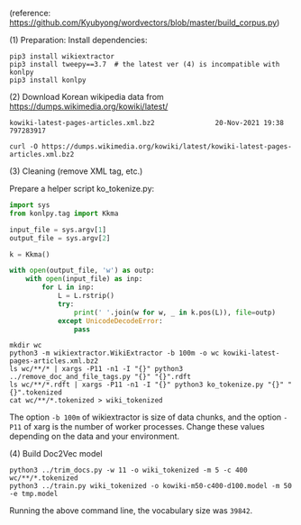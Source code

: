 (reference: https://github.com/Kyubyong/wordvectors/blob/master/build_corpus.py)

(1) Preparation: Install dependencies:

```
pip3 install wikiextractor
pip3 install tweepy==3.7  # the latest ver (4) is incompatible with konlpy
pip3 install konlpy
```

(2) Download Korean wikipedia data from https://dumps.wikimedia.org/kowiki/latest/

```
kowiki-latest-pages-articles.xml.bz2               20-Nov-2021 19:38           797283917
```

```
curl -O https://dumps.wikimedia.org/kowiki/latest/kowiki-latest-pages-articles.xml.bz2
```

(3) Cleaning (remove XML tag, etc.)

Prepare a helper script ko_tokenize.py:

```python
import sys
from konlpy.tag import Kkma

input_file = sys.argv[1]
output_file = sys.argv[2]

k = Kkma()

with open(output_file, 'w') as outp:
    with open(input_file) as inp:
        for L in inp:
            L = L.rstrip()
            try:
                print(' '.join(w for w, _ in k.pos(L)), file=outp)
            except UnicodeDecodeError:
                pass
```

```
mkdir wc
python3 -m wikiextractor.WikiExtractor -b 100m -o wc kowiki-latest-pages-articles.xml.bz2
ls wc/**/* | xargs -P11 -n1 -I "{}" python3 ../remove_doc_and_file_tags.py "{}" "{}".rdft
ls wc/**/*.rdft | xargs -P11 -n1 -I "{}" python3 ko_tokenize.py "{}" "{}".tokenized
cat wc/**/*.tokenized > wiki_tokenized
```

The option `-b 100m` of wikiextractor is size of data chunks, and the option `-P11` of xarg is the number of worker processes. Change these values depending on the data and your environment.

(4) Build Doc2Vec model

```
python3 ../trim_docs.py -w 11 -o wiki_tokenized -m 5 -c 400 wc/**/*.tokenized
python3 ../train.py wiki_tokenized -o kowiki-m50-c400-d100.model -m 50 -e tmp.model
```

Running the above command line, the vocabulary size was `39842`.
